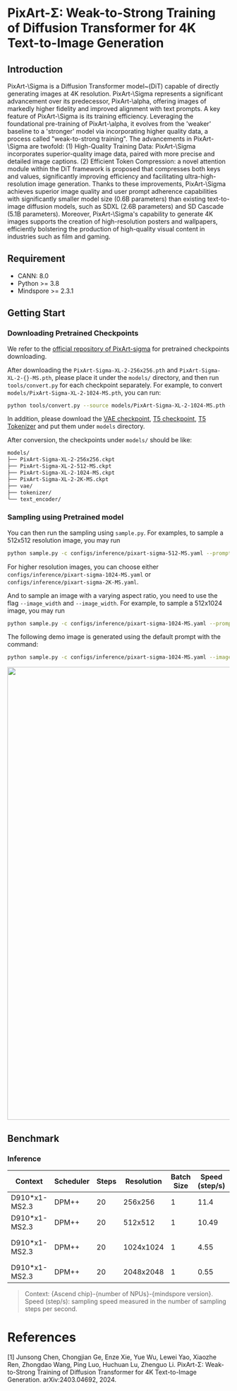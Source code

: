 # PixArt-Σ: Weak-to-Strong Training of Diffusion Transformer for 4K Text-to-Image Generation

## Introduction

PixArt-\Sigma is a Diffusion Transformer model~(DiT) capable of directly generating images at 4K resolution. PixArt-\Sigma represents a significant advancement over its predecessor, PixArt-\alpha, offering images of markedly higher fidelity and improved alignment with text prompts. A key feature of PixArt-\Sigma is its training efficiency. Leveraging the foundational pre-training of PixArt-\alpha, it evolves from the 'weaker' baseline to a 'stronger' model via incorporating higher quality data, a process called "weak-to-strong training". The advancements in PixArt-\Sigma are twofold: (1) High-Quality Training Data: PixArt-\Sigma incorporates superior-quality image data, paired with more precise and detailed image captions. (2) Efficient Token Compression: a novel attention module within the DiT framework is proposed that compresses both keys and values, significantly improving efficiency and facilitating ultra-high-resolution image generation. Thanks to these improvements, PixArt-\Sigma achieves superior image quality and user prompt adherence capabilities with significantly smaller model size (0.6B parameters) than existing text-to-image diffusion models, such as SDXL (2.6B parameters) and SD Cascade (5.1B parameters). Moreover, PixArt-\Sigma's capability to generate 4K images supports the creation of high-resolution posters and wallpapers, efficiently bolstering the production of high-quality visual content in industries such as film and gaming.

## Requirement

- CANN: 8.0
- Python >= 3.8
- Mindspore >= 2.3.1

## Getting Start

### Downloading Pretrained Checkpoints

We refer to the [official repository of PixArt-sigma](https://github.com/PixArt-alpha/PixArt-sigma) for pretrained checkpoints downloading.

After downloading the `PixArt-Sigma-XL-2-256x256.pth` and `PixArt-Sigma-XL-2-{}-MS.pth`, please place it under the `models/` directory, and then run `tools/convert.py` for each checkpoint separately. For example, to convert `models/PixArt-Sigma-XL-2-1024-MS.pth`, you can run:

```bash
python tools/convert.py --source models/PixArt-Sigma-XL-2-1024-MS.pth --target models/PixArt-Sigma-XL-2-1024-MS.ckpt
```

In addition, please download the [VAE checkpoint](https://huggingface.co/PixArt-alpha/pixart_sigma_sdxlvae_T5_diffusers/tree/main/vae), [T5 checkpoint](https://huggingface.co/PixArt-alpha/pixart_sigma_sdxlvae_T5_diffusers/tree/main/text_encoder), [T5 Tokenizer](https://huggingface.co/PixArt-alpha/pixart_sigma_sdxlvae_T5_diffusers/tree/main/tokenizer) and put them under `models` directory.


After conversion, the checkpoints under `models/` should be like:
```bash
models/
├── PixArt-Sigma-XL-2-256x256.ckpt
├── PixArt-Sigma-XL-2-512-MS.ckpt
├── PixArt-Sigma-XL-2-1024-MS.ckpt
├── PixArt-Sigma-XL-2-2K-MS.ckpt
├── vae/
├── tokenizer/
└── text_encoder/
```

### Sampling using Pretrained model

You can then run the sampling using `sample.py`. For examples, to sample a 512x512 resolution image, you may run

```bash
python sample.py -c configs/inference/pixart-sigma-512-MS.yaml --prompt "your magic prompt"
```

For higher resolution images, you can choose either `configs/inference/pixart-sigma-1024-MS.yaml` or `configs/inference/pixart-sigma-2K-MS.yaml`.

And to sample an image with a varying aspect ratio, you need to use the flag `--image_width` and `--image_width`. For example, to sample a 512x1024 image, you may run

```bash
python sample.py -c configs/inference/pixart-sigma-1024-MS.yaml --prompt "your magic prompt" --image_width 1024 --image_height 512
```

The following demo image is generated using the default prompt with the command:

```bash
python sample.py -c configs/inference/pixart-sigma-1024-MS.yaml --image_width 1024 --image_height 512 --seed 1024
```
<p align="center"><img width="1024" src="https://github.com/user-attachments/assets/d2a4a391-744e-4ae8-a035-427a26e2c655"/>


## Benchmark

### Inference

| Context       | Scheduler | Steps | Resolution | Batch Size | Speed (step/s) | Config                                                                  |
|---------------|-----------|-------|------------|------------|----------------|-------------------------------------------------------------------------|
| D910*x1-MS2.3 | DPM++     | 20    | 256x256    | 1          | 11.4           | [pixart-sigma-256x256.yaml](configs/inference/pixart-sigma-256x256.yaml)    |
| D910*x1-MS2.3 | DPM++     | 20    | 512x512    | 1          | 10.49          | [pixart-sigma-512-MS.yaml](configs/inference/pixart-sigma-512-MS.yaml)  |
| D910*x1-MS2.3 | DPM++     | 20    | 1024x1024  | 1          | 4.55           | [pixart-sigma-1024-MS.yaml](configs/inference/pixart-sigma-1024-MS.yaml)|
| D910*x1-MS2.3 | DPM++     | 20    | 2048x2048  | 1          | 0.55           | [pixart-sigma-2K-MS.yaml](configs/inference/pixart-sigma-2K-MS.yaml)    |

> Context: {Ascend chip}-{number of NPUs}-{mindspore version}.
> Speed (step/s): sampling speed measured in the number of sampling steps per second.

# References

[1] Junsong Chen, Chongjian Ge, Enze Xie, Yue Wu, Lewei Yao, Xiaozhe Ren, Zhongdao Wang, Ping Luo, Huchuan Lu, Zhenguo Li. PixArt-Σ: Weak-to-Strong Training of Diffusion Transformer for 4K Text-to-Image Generation. arXiv:2403.04692, 2024.
